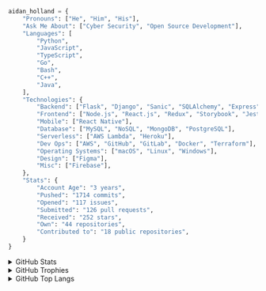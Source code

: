 ```python
aidan_holland = {
    "Pronouns": ["He", "Him", "His"],
    "Ask Me About": ["Cyber Security", "Open Source Development"],
    "Languages": [
        "Python",
        "JavaScript",
        "TypeScript",
        "Go",
        "Bash",
        "C++",
        "Java",
    ],
    "Technologies": {
        "Backend": ["Flask", "Django", "Sanic", "SQLAlchemy", "Express"],
        "Frontend": ["Node.js", "React.js", "Redux", "Storybook", "Jest"],
        "Mobile": ["React Native"],
        "Database": ["MySQL", "NoSQL", "MongoDB", "PostgreSQL"],
        "Serverless": ["AWS Lambda", "Heroku"],
        "Dev Ops": ["AWS", "GitHub", "GitLab", "Docker", "Terraform"],
        "Operating Systems": ["macOS", "Linux", "Windows"],
        "Design": ["Figma"],
        "Misc": ["Firebase"],
    },
    "Stats": {
        "Account Age": "3 years",
        "Pushed": "1714 commits",
        "Opened": "117 issues",
        "Submitted": "126 pull requests",
        "Received": "252 stars",
        "Own": "44 repositories",
        "Contributed to": "18 public repositories",
    }
}

```

<details>
  <summary>GitHub Stats</summary>

[![GitHub Stats Card]](https://github.com/anuraghazra/github-readme-stats)

</details>

<details>
  <summary>GitHub Trophies</summary>

[![GitHub Trophies]](https://github.com/ryo-ma/github-profile-trophy)

</details>

<details>
  <summary>GitHub Top Langs</summary>

[![GitHub Top Langs]](https://github.com/anuraghazra/github-readme-stats)

</details>

<!-- Links -->

[github stats card]: https://github-readme-stats.vercel.app/api/?username=thehappydinoa
[github trophies]: https://github-profile-trophy.vercel.app/?username=thehappydinoa&column=4&margin-w=18&margin-h=15
[github top langs]: https://github-readme-stats.vercel.app/api/top-langs/?username=thehappydinoa&layout=compact

